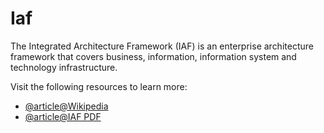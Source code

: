 # Iaf

The Integrated Architecture Framework (IAF) is an enterprise architecture framework that covers business, information, information system and technology infrastructure.

Visit the following resources to learn more:

- [@article@Wikipedia](https://en.wikipedia.org/wiki/Integrated_Architecture_Framework)
- [@article@IAF PDF](https://www.capgemini.com/wp-content/uploads/2018/03/architecture-for-the-information-age.pdf)
